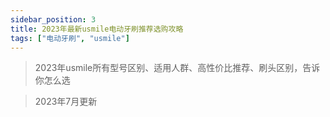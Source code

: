 ```yaml
---
sidebar_position: 3
title: 2023年最新usmile电动牙刷推荐选购攻略
tags: ["电动牙刷", "usmile"]
---
```


> 2023年usmile所有型号区别、适用人群、高性价比推荐、刷头区别，告诉你怎么选


> 2023年7月更新